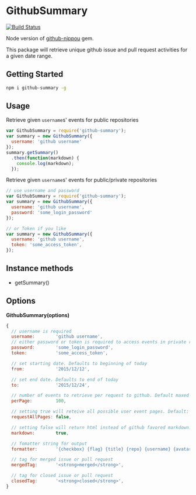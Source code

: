 # GithubSummary

[![Build Status](https://travis-ci.org/zenoplex/github-summary.svg?branch=master)](https://travis-ci.org/zenoplex/github-summary)

Node version of [github-nippou](https://github.com/masutaka/github-nippou) gem.

This package will retrieve unique github issue and pull request activities for a given date range.

## Getting Started

```bash
npm i github-summary -g
```

## Usage

Retrieve given `username`s' events for public repositories

```js
var GithubSummary = require('github-summary');
var summary = new GithubSummary({
  username: 'github username'
});
summary.getSummary()
  .then(function(markdown) {
    console.log(markdown);
  });
```

Retrieve given `username`s' events for public/private repositories

```js
// use username and password
var GithubSummary = require('github-summary');
var summary = new GithubSummary({
  username: 'github username',
  password: 'some_login_password'
});

// or Token if you like
var summary = new GithubSummary({
  username: 'github username',
  token: 'some_access_token',
});
```
## Instance methods

* getSummary()

## Options

**GithubSummary(options)**

```js
{
  // username is required
  username:        'github username',
  // either password or token is required to access events in private repositories
  password:        'some_login_password',
  token:           'some_access_token',

  // set starting date. Defaults to beginning of today
  from:            '2015/12/12',

  // set end date. Defaults to end of today
  to:              '2015/12/24',

  // number of events to retrieve per request to github. Default maxed to `100`
  perPage:         100,

  // setting true will reteive all possible user event pages. Default: `false`
  requestAllPages: false,

  // setting false will return html instead of github favored markdown. Default: `true`
  markdown:        true,

  // fomatter string for output
  formatter:       '{checkbox} {flag} {title} {repo} {username} {avatar}',

  // tag for merged issue or pull request
  mergedTag:       '<strong>merged</strong>',

  // tag for closed issue or pull request
  closedTag:       '<strong>closed</strong>',
}
```
